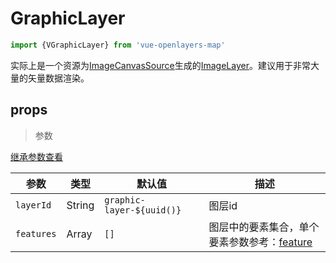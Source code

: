 # GraphicLayer

```javascript
import {VGraphicLayer} from 'vue-openlayers-map'
```

实际上是一个资源为[ImageCanvasSource](https://openlayers.org/en/latest/apidoc/module-ol_source_ImageCanvas-ImageCanvasSource.html)生成的[ImageLayer](https://openlayers.org/en/latest/apidoc/module-ol_layer_Image-ImageLayer.html)。建议用于非常大量的矢量数据渲染。


## props

> 参数

[继承参数查看](LAYER_PROPS.md)

| 参数       | 类型   | 默认值                    | 描述                                                         |
| ---------- | ------ | ------------------------- | ------------------------------------------------------------ |
| `layerId`  | String | `graphic-layer-${uuid()}` | 图层id                                                       |
| `features` | Array  | `[]`                      | 图层中的要素集合，单个要素参数参考：[feature](FEATURE_OPTS.md) |
